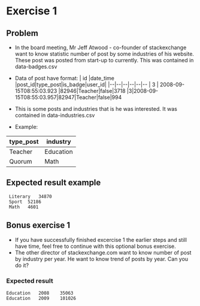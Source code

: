 
# Exercise 1
## Problem 
- In the board meeting, Mr Jeff Atwood - co-founder of stackexchange want to know statistic number of  post by some industries of his website. These post was posted from start-up to currently. This was contained in data-badges.csv
- Data of post have format:
| id |date_time  |post_id|type_post|is_badge|user_id|
|--|--|--|--|--|--
| 3 | 2008-09-15T08:55:03.923 |82946|Teacher|false|3718
|3|2008-09-15T08:55:03.957|82947|Teacher|false|994 

- This is some posts and  industries that is he was interested. It was contained in data-industries.csv

 - Example:

| type_post | industry |
|--|--|
|Teacher|Education|
|Quorum|Math|

## Expected result example
```
 Literary	34870
 Sport	52186
 Math	4601
```
## Bonus exercise 1

- If you have successfully finished excercise 1 the earlier steps and still have time, feel free to continue with this optional bonus exercise.
- The other director of stackexchange.com want to know number of post by industry per year. He want to know trend of posts by year. Can you do it?

### Expected result 
```
Education	2008	35063
Education	2009	101026
```
